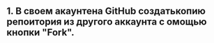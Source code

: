 ## 1. В своем акаунтена GitHub создатькопию репоитория из другого аккаунта с омощью кнопки "Fork".

